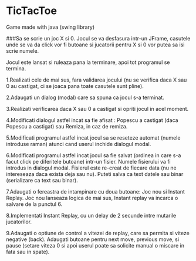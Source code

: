 # TicTacToe
Game made with java (swing library)


###Sa se scrie un joc X si 0. Jocul se va desfasura intr-un JFrame, casutele unde se va da click vor fi butoane si jucatorii pentru X si 0 vor putea sa isi scrie numele.

Jocul este lansat si ruleaza pana la terminare, apoi tot programul se termina.

1.Realizati cele de mai sus, fara validarea jocului (nu se verifica daca X sau 0 au castigat, ci se joaca pana toate casutele sunt pline).

2.Adaugati un dialog (modal) care sa spuna ca jocul s-a terminat.

3.Realizati verificarea daca X sau 0 a castigat si opriti jocul in acel moment.

4.Modificati dialogul astfel incat sa fie afisat : Popescu a castigat (daca Popescu a castigat) sau Remiza, in caz de remiza.

5.Modificati programul astfel incat jocul sa se reseteze automat (numele introduse raman) atunci cand userul inchide dialogul modal.

6.Modificati programul astfel incat jocul sa fie salvat (ordinea in care s-a facut click pe diferitele butoane) intr-un fisier. Numele fisierului va fi introdus in dialogul modal. Fisierul este re-creat de fiecare data (nu ne intereseaza daca exista deja sau nu). Puteti salva ca text datele sau binar (serializare ca text sau binar).

7.Adaugati o fereastra de intampinare cu doua butoane: Joc nou si Instant Replay. Joc nou lanseaza logica de mai sus, Instant replay va incarca o salvare de la punctul 6.

8.Implementati Instant Replay, cu un delay de 2 secunde intre mutarile jucatorilor.

9.Adaugati o optiune de control a vitezei de replay, care sa permita si viteze negative (back). Adaugati butoane pentru next move, previous move, si pause (setare viteza 0 si apoi userul poate sa solicite manual o miscare in fata sau in spate).

